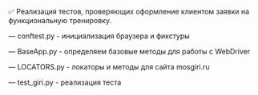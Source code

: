  ✅ Реализация тестов, проверяющих оформление клиентом заявки на функциональную тренировку.

— conftest.py - инициализация браузера и фикстуры

— BaseApp.py - определяем базовые методы для работы с WebDriver

— LOCATORS.py - локаторы и методы для сайта mosgiri.ru

— test_giri.py - реализация теста
